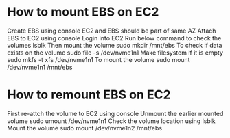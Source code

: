 # How to mount EBS on EC2
Create EBS using console
EC2 and EBS should be part of same AZ
Attach EBS to EC2 using console
Login into EC2
Run below command to check the volumes
lsblk
Then mount the volume
sudo mkdir /mnt/ebs
To check if data exists on the volume
sudo file -s /dev/nvme1n1
Make filesystem if it is empty
sudo mkfs -t  xfs /dev/nvme1n1
To mount the volume
sudo mount /dev/nvme1n1 /mnt/ebs

# How to remount EBS on EC2
First re-attch the volume to EC2  using console
Unmount the earlier mounted volume
sudo umount /dev/nvme1n1
Check the volume location using lsblk
Mount the volume
sudo mount /dev/nvme1n2 /mnt/ebs